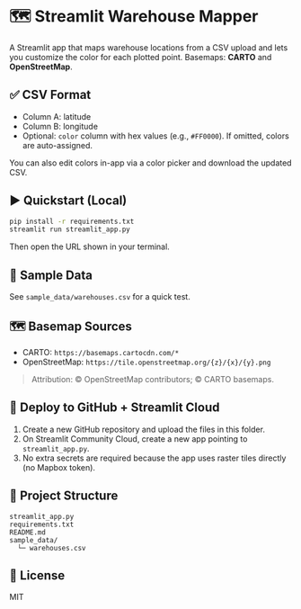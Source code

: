 # 🗺️ Streamlit Warehouse Mapper

A Streamlit app that maps warehouse locations from a CSV upload and lets you customize the color for each plotted point.
Basemaps: **CARTO** and **OpenStreetMap**.

## ✅ CSV Format
- Column A: latitude
- Column B: longitude
- Optional: `color` column with hex values (e.g., `#FF0000`). If omitted, colors are auto-assigned.

You can also edit colors in-app via a color picker and download the updated CSV.

## ▶️ Quickstart (Local)
```bash
pip install -r requirements.txt
streamlit run streamlit_app.py
```

Then open the URL shown in your terminal.

## 🧪 Sample Data
See `sample_data/warehouses.csv` for a quick test.

## 🗺️ Basemap Sources
- CARTO: `https://basemaps.cartocdn.com/*`
- OpenStreetMap: `https://tile.openstreetmap.org/{z}/{x}/{y}.png`

> Attribution: © OpenStreetMap contributors; © CARTO basemaps.

## 🚀 Deploy to GitHub + Streamlit Cloud
1. Create a new GitHub repository and upload the files in this folder.
2. On Streamlit Community Cloud, create a new app pointing to `streamlit_app.py`.
3. No extra secrets are required because the app uses raster tiles directly (no Mapbox token).

## 📁 Project Structure
```
streamlit_app.py
requirements.txt
README.md
sample_data/
  └─ warehouses.csv
```

## 📄 License
MIT
